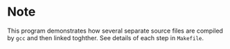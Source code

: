 # Note

This program demonstrates how several separate source files are compiled by `gcc` and then linked toghther. See details of each step in `Makefile`.
